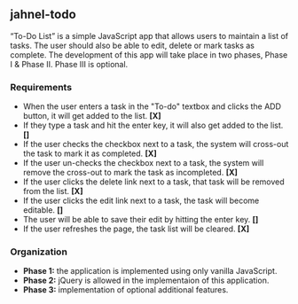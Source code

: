 ## jahnel-todo
“To-Do List” is a simple JavaScript app that allows users to maintain a list of tasks. The user should also be able to edit, delete or mark tasks as complete. The development of this app will take place in two phases, Phase I & Phase II. Phase III is optional.
### Requirements
* When the user enters a task in the "To-do" textbox and clicks the ADD button, it will get added to the list. **[X]**
* If they type a task and hit the enter key, it will also get added to the list. **[]**
* If the user checks the checkbox next to a task, the system will cross-out the task to mark it as completed. **[X]**
* If the user un-checks the checkbox next to a task, the system will remove the cross-out to mark the task as incompleted. **[X]**
* If the user clicks the delete link next to a task, that task will be removed from the list. **[X]**
* If the user clicks the edit link next to a task, the task will become editable. **[]**
* The user will be able to save their edit by hitting the enter key. **[]**
* If the user refreshes the page, the task list will be cleared. **[X]**

### Organization
* **Phase 1:** the application is implemented using only vanilla JavaScript.
* **Phase 2:** jQuery is allowed in the implementaion of this application.
* **Phase 3:** implementation of optional additional features.